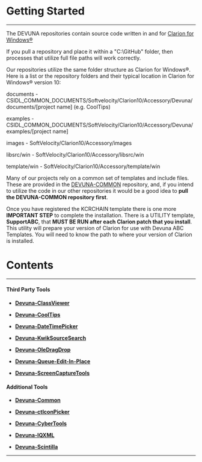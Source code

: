 # Getting Started #

----------

The DEVUNA repositories contain source code written in and for [Clarion for Windows®](http://www.SoftVelocity.com)

If you pull a repository and place it within a "C:\GitHub" folder, then processes that utilize full file paths will work correctly. 

Our repositories utilize the same folder structure as Clarion for Windows®.  Here is a list or the repository folders and their typical location in Clarion for Windows® version 10:

documents - CSIDL\_COMMON_DOCUMENTS/Softvelocity/Clarion10/Accessory/Devuna/documents/[project name] (e.g. CoolTips)

examples - CSIDL\_COMMON_DOCUMENTS/SoftVelocity/Clarion10/Accessory/Devuna/examples/[project name]

images - SoftVelocity/Clarion10/Accessory/images

libsrc/win - SoftVelocity/Clarion10/Accessory/libsrc/win

template/win - SoftVelocity/Clarion10/Accessory/template/win

Many of our projects rely on a common set of templates and include files.  These are provided in the [DEVUNA-COMMON](https://github.com/Devuna/Devuna-Common) repository, and, if you intend to utilize the code in our other repositories it would be a good idea to **pull the DEVUNA-COMMON repository first**.

Once you have registered the KCRCHAIN template there is one more **IMPORTANT STEP** to complete the installation.
There is a UTILITY template, **SupportABC**, that **MUST BE RUN after each Clarion patch that you install**. This utility will prepare your version of Clarion for use with Devuna ABC Templates. You will need to know the path to where your version of Clarion is installed.

# Contents #

--------

#### Third Party Tools ####

* [**Devuna-ClassViewer**](https://devuna.github.io/Devuna-ClassViewer/)

* [**Devuna-CoolTips**](https://devuna.github.io/Devuna-CoolTips/)

* [**Devuna-DateTimePicker**](https://devuna.github.io/Devuna-DateTimePicker/)

* [**Devuna-KwikSourceSearch**](https://devuna.github.io/Devuna-Devuna-KwikSourceSearch/)

* [**Devuna-OleDragDrop**](https://devuna.github.io/Devuna-OleDragDrop/)

* [**Devuna-Queue-Edit-In-Place**](https://devuna.github.io/Devuna-Queue-Edit-In-Place/)

* [**Devuna-ScreenCaptureTools**](https://devuna.github.io/Devuna-ScreenCaptureTools/)


#### Additional Tools ####

* [**Devuna-Common**](https://devuna.github.io/Devuna-Common/)

* [**Devuna-ctIconPicker**](https://devuna.github.io/Devuna-ctIconPicker/)

* [**Devuna-CyberTools**](https://devuna.github.io/Devuna-CyberTools/)

* [**Devuna-IQXML**](https://devuna.github.io/Devuna-IQXML/)

* [**Devuna-Scintilla**](https://devuna.github.io/Devuna-Scintilla/)

----------

